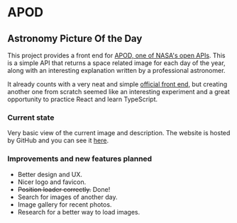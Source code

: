 # APOD
## Astronomy Picture Of the Day
This project provides a front end for [APOD, one of NASA's open APIs](https://api.nasa.gov/).
This is a simple API that returns a space related image for each day of the year, along with an interesting explanation written by a professional astronomer. 

It already counts with a very neat and simple [official front end](https://apod.nasa.gov/apod/astropix.html), but creating another one from scratch seemed like an interesting experiment and a great opportunity to practice React and learn TypeScript.

### Current state
Very basic view of the current image and description.
The website is hosted by GitHub and you can see it [here](https://apod.cf).

### Improvements and new features planned
- Better design and UX.
- Nicer logo and favicon.
- ~~Position loader correctly.~~ Done!
- Search for images of another day.
- Image gallery for recent photos.
- Research for a better way to load images.
